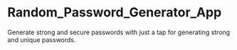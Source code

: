 # Random_Password_Generator_App
Generate strong and secure passwords with just a tap for generating strong and unique passwords.

